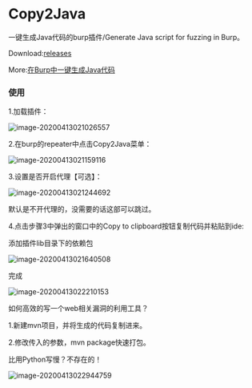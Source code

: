 # Copy2Java
一键生成Java代码的burp插件/Generate Java script for fuzzing in Burp。

Download:[releases](https://github.com/TheKingOfDuck/Copy2Java/releases/download/1.1/copy2Java-1.1.jar)

More:[在Burp中一键生成Java代码](https://blog.gzsec.org/post/Copy2Java/)

### 使用


1.加载插件：


![image-20200413021026557](https://thekingofduck.github.io/post-images/copy2java//image-20200413021026557.png)

2.在burp的repeater中点击Copy2Java菜单：


![image-20200413021159116](https://thekingofduck.github.io/post-images/copy2java//image-20200413021159116.png)

3.设置是否开启代理【可选】：


![image-20200413021244692](https://thekingofduck.github.io/post-images/copy2java//image-20200413021244692.png)


默认是不开代理的，没需要的话这部可以跳过。

4.点击步骤3中弹出的窗口中的Copy to clipboard按钮复制代码并粘贴到ide:

添加插件lib目录下的依赖包

![image-20200413021640508](https://thekingofduck.github.io/post-images/copy2java//image-20200413021640508.png)

完成

![image-20200413022210153](https://thekingofduck.github.io/post-images/copy2java//image-20200413022210153.png)



如何高效的写一个web相关漏洞的利用工具？

1.新建mvn项目，并将生成的代码复制进来。

2.修改传入的参数，mvn package快速打包。

比用Python写慢？不存在的！



![image-20200413022944759](https://thekingofduck.github.io/post-images/copy2java//image-20200413022944759.png)
